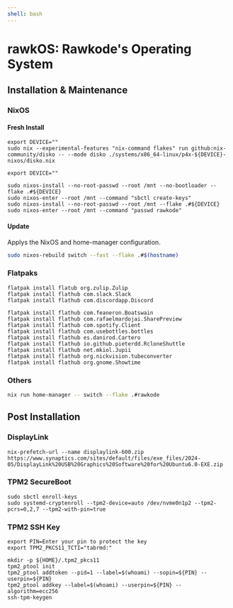 ```yaml
---
shell: bash
---
```


# rawkOS: Rawkode's Operating System

## Installation & Maintenance

### NixOS

#### Fresh Install

```shell '{"name": "fresh-install-partition"}'
export DEVICE=""
sudo nix --experimental-features "nix-command flakes" run github:nix-community/disko -- --mode disko ./systems/x86_64-linux/p4x-${DEVICE}-nixos/disko.nix
```

```shell '{"name": "fresh-install-install"}'
export DEVICE=""

sudo nixos-install --no-root-passwd --root /mnt --no-bootloader --flake .#${DEVICE}
sudo nixos-enter --root /mnt --command "sbctl create-keys"
sudo nixos-install --no-root-passwd --root /mnt --flake .#${DEVICE}
sudo nixos-enter --root /mnt --command "passwd rawkode"
```

#### Update

Applys the NixOS and home-manager configuration.

```sh {"name":"rebuild"}
sudo nixos-rebuild switch --fast --flake .#$(hostname)
```

### Flatpaks

```shell {name=install-flatpaks}
flatpak install flatub org.zulip.Zulip
flatpak install flathub com.slack.Slack
flatpak install flathub com.discordapp.Discord

flatpak install flathub com.feaneron.Boatswain
flatpak install flathub com.rafaelmardojai.SharePreview
flatpak install flathub com.spotify.Client
flatpak install flathub com.usebottles.bottles
flatpak install flathub es.danirod.Cartero
flatpak install flathub io.github.pieterdd.RcloneShuttle
flatpak install flathub net.mkiol.Jupii
flatpak install flathub org.nickvision.tubeconverter
flatpak install flathub org.gnome.Showtime
```

### Others

```sh {"name":"home"}
nix run home-manager -- switch --flake .#rawkode
```

## Post Installation

### DisplayLink

```shell {name=displaylink-prefetch}
nix-prefetch-url --name displaylink-600.zip https://www.synaptics.com/sites/default/files/exe_files/2024-05/DisplayLink%20USB%20Graphics%20Software%20for%20Ubuntu6.0-EXE.zip
```

### TPM2 SecureBoot

```shell {name=tpm-secure-boot}
sudo sbctl enroll-keys
sudo systemd-cryptenroll --tpm2-device=auto /dev/nvme0n1p2 --tpm2-pcrs=0,2,7 --tpm2-with-pin=true
```

### TPM2 SSH Key

```shell {name=ssh-key}
export PIN=Enter your pin to protect the key
export TPM2_PKCS11_TCTI="tabrmd:"

mkdir -p ${HOME}/.tpm2_pkcs11
tpm2_ptool init
tpm2_ptool addtoken --pid=1 --label=$(whoami) --sopin=${PIN} --userpin=${PIN}
tpm2_ptool addkey --label=$(whoami) --userpin=${PIN} --algorithm=ecc256
ssh-tpm-keygen
```
